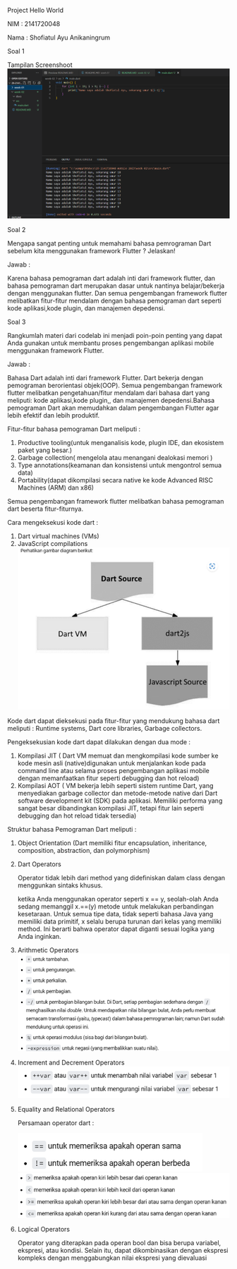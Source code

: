 Project Hello World

NIM : 2141720048

Nama : Shofiatul Ayu Anikaningrum

Soal 1

Tampilan Screenshoot
![Screenshoot main_dart](docs/main_dart.PNG)

Soal 2

Mengapa sangat penting untuk memahami bahasa pemrograman Dart sebelum kita menggunakan framework Flutter ? Jelaskan!

Jawab :

Karena bahasa pemograman dart adalah inti dari framework flutter, dan bahasa pemograman dart merupakan dasar untuk nantinya belajar/bekerja dengan menggunakan flutter. Dan semua pengembangan framework flutter melibatkan fitur-fitur mendalam dengan bahasa pemograman dart seperti kode aplikasi,kode plugin, dan manajemen depedensi.

Soal 3 

Rangkumlah materi dari codelab ini menjadi poin-poin penting yang dapat Anda gunakan untuk membantu proses pengembangan aplikasi mobile menggunakan framework Flutter.

Jawab :

Bahasa Dart adalah inti dari framework Flutter. Dart bekerja dengan pemograman berorientasi objek(OOP). Semua pengembangan framework flutter melibatkan pengetahuan/fitur mendalam dari bahasa dart yang meliputi: kode aplikasi,kode plugin,, dan manajemen depedensi.Bahasa pemograman Dart akan memudahkan dalam pengembangan Flutter agar lebih efektif dan lebih produktif. 

Fitur-fitur bahasa pemograman Dart meliputi :
1.  Productive tooling(untuk menganalisis kode, plugin IDE, dan ekosistem paket yang besar.)
2. Garbage collection( mengelola atau menangani dealokasi memori )
3. Type annotations(keamanan dan konsistensi untuk mengontrol semua data)
4. Portability(dapat dikompilasi secara native ke kode Advanced RISC Machines (ARM) dan x86)

Semua pengembangan framework flutter melibatkan bahasa pemograman dart beserta fitur-fiturnya.

Cara mengeksekusi kode dart :

1. Dart virtual machines (VMs)
2. JavaScript compilations
![Screenshoot dart](docs/dart.PNG)

Kode dart dapat dieksekusi pada fitur-fitur yang mendukung bahasa dart meliputi : Runtime systems, Dart core libraries, Garbage collectors.

Pengeksekusian kode dart dapat dilakukan dengan dua mode :
1. Kompilasi JIT ( Dart VM memuat dan mengkompilasi kode sumber ke kode mesin asli (native)digunakan untuk menjalankan kode pada command line atau selama proses pengembangan aplikasi mobile dengan memanfaatkan fitur seperti debugging dan hot reload)
2. Kompilasi AOT ( VM bekerja lebih seperti sistem runtime Dart, yang menyediakan garbage collector dan metode-metode native dari Dart software development kit (SDK) pada aplikasi. Memiliki performa yang sangat besar dibandingkan kompilasi JIT, tetapi fitur lain seperti debugging dan hot reload tidak tersedia)

Struktur bahasa Pemograman Dart meliputi :
1. Object Orientation (Dart memiliki fitur encapsulation, inheritance, composition, abstraction, dan polymorphism)
2. Dart Operators 

    Operator tidak lebih dari method yang didefiniskan  dalam class dengan menggunkan sintaks khusus.

    ketika Anda menggunakan operator seperti x == y, seolah-olah Anda sedang memanggil
    x.==(y) metode untuk melakukan perbandingan kesetaraan.
    Untuk semua tipe data, tidak seperti bahasa Java yang memiliki data primitif, x selalu berupa turunan dari kelas yang memiliki method. Ini berarti bahwa operator dapat diganti sesuai logika yang Anda inginkan.
    

3. Arithmetic Operators 
![Screenshoot aritmatika](docs/aritmatika.PNG)
4. Increment and Decrement Operators
![Screenshoot increment](docs/increment.PNG)
5. Equality and Relational Operators

    Persamaan operator dart :

    ![Screenshoot equality](docs/equality.PNG)
    ![Screenshoot relational](docs/relational.PNG)

6. Logical Operators

    Operator yang diterapkan pada operan bool dan bisa berupa variabel, ekspresi, atau kondisi. Selain itu, dapat dikombinasikan dengan ekspresi kompleks dengan menggabungkan nilai ekspresi yang dievaluasi







